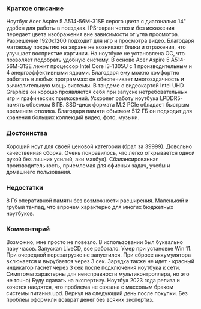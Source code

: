 ### **Краткое описание**
Ноутбук Acer Aspire 5 A514-56M-31SE серого цвета с диагональю 14" удобен для работы в поездках. IPS-экран четко и без искажения передает цвета изображения вне зависимости от угла просмотра. Разрешение 1920x1200 подходит для игр и просмотра видео. Благодаря матовому покрытию на экране не возникают блики и отражения, что улучшает восприятие картинки. На ноутбуке не установлена ОС, что позволяет подобрать удобную систему.  В основе Acer Aspire 5 A514-56M-31SE лежит процессор Intel Core i3-1305U с 1 производительным и 4 энергоэффективными ядрами. Благодаря ему можно комфортно работать в любых программах: он обеспечивает многозадачность и вычислительную мощь системы. В тандеме с видеокартой Intel UHD Graphics он хорошо проявляется себя при запуске нетребовательных игр и графических приложений. Ускоряет работу ноутбука LPDDR5-память объемом 8 ГБ. SSD-диск формата M.2 PCIe обладает быстрым временем отклика. Благодаря памяти объемом 512 ГБ он подходит для хранения больших коллекций видео, фото, музыки.

### **Достоинства**
Хороший ноут для своей ценовой категории (брал за 39999). Довольно качественная сборка. Очень понравилось, что легко открывается одной рукой без лишних усилий, аки макбук). Сбалансированная производительность, приемлемая для офисных задач, учебы и домашнего пользования.

### **Недостатки**
8 Гб оперативной памяти без возможности расширения. Маленький и грубый тачпад, что впрочем характерно для многих бюджетных ноутбуков.

### **Комментарий**
Возможно, мне просто не повезло. В использовании был буквально пару часов. Запускал LiveCD, все работало. Умер при установке Win 11. При очередной перезагрузке не запустился. При сбросе аккумулятора включается и вырубается через 3 сек. Зарядка также не идет - красный индикатор гаснет через 3 сек после подключения ноутбука к сети. Симптомы характерны для неисправности мультиконтроллера, но это не точно) Буду сдавать на экспертизу. Ноутбук 2023 года релиза и хочется наедятся, что проблема не связана с массовым браком системы питания.upd. Вернул на следующий день после покупки. Без проблем оформили возврат денег без всяких экспертиз.
